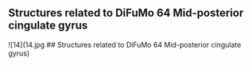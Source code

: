 


## Structures related to DiFuMo 64 Mid-posterior cingulate gyrus

![14](14.jpg ## Structures related to DiFuMo 64 Mid-posterior cingulate gyrus)